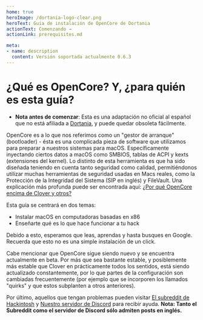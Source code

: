 ```yaml
---
home: true
heroImage: /dortania-logo-clear.png
heroText: Guia de instalación de OpenCore de Dortania
actionText: Comenzando →
actionLink: prerequisites.md

meta:
- name: description
  content: Versión soportada actualmente 0.6.3
---
```


# ¿Qué es OpenCore? Y, ¿para quién es esta guía?

* **Nota antes de comenzar**: Esta es una adaptación no oficial al español que no está afiliada a [Dortania](https://github.com/dortania), y puede quedar obsoleta fácilmente. 

OpenCore es a lo que nos referimos como un "gestor de arranque" (bootloader) - ésta es una complicada pieza de software que utilizamos para preparar a nuestros sistemas para macOS. Específicamente inyectando ciertos datos a macOS como SMBIOS, tablas de ACPI y kexts (extensiones del kernel). Lo distinto de esta herramienta es que ha sido diseñada teniendo en cuenta tanto seguridad como calidad, permitiéndonos utilizar muchas herramientas de seguridad usadas en Macs reales, como la Protección de la Integridad del Sistema (SIP en inglés) y FileVault. Una explicación más profunda puede ser encontrada aquí: [¿Por qué OpenCore encima de Clover y otros?](why-oc.md)

Esta guía se centrará en dos temas:

* Instalar macOS en computadoras basadas en x86
* Enseñarte qué es lo que hace funcionar a tu hack

Debido a esto, esperamos que leas, aprendas y hasta busques en Google. Recuerda que esto no es una simple instalación de un click.

Cabe mencionar que OpenCore sigue siendo nuevo y se encuentra actualmente en beta. Por más que sea bastante estable, y posiblemente más estable que Clover en prácticamente todos los sentidos, está siendo actualizado constantemente, por lo que partes de la configuración son cambiadas frecuentemente (por ejemplo que se incorporen los llamados "quirks" y que estos subplanten a otros anteriores).

Por último, aquellos que tengan problemas pueden visitar [El subreddit de Hackintosh](https://www.reddit.com/r/hackintosh/) y [Nuestro servidor de Discord](https://discord.gg/u8V7N5C) para recibir ayuda. 
**Nota: Tanto el Subreddit como el servidor de Discord sólo admiten posts en inglés.** 
